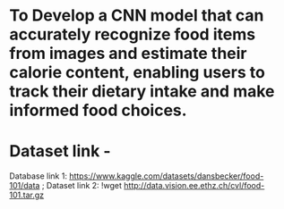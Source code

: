 # To Develop a CNN model that can accurately recognize food items from images and estimate their calorie content, enabling users to track their dietary intake and make informed food choices.

# Dataset link - 
Database link 1:
https://www.kaggle.com/datasets/dansbecker/food-101/data ;
Dataset link 2:
!wget http://data.vision.ee.ethz.ch/cvl/food-101.tar.gz
